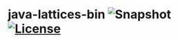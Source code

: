 java-lattices-bin ![Snapshot](http://img.shields.io/badge/snapshot-2.0.0-orange.svg) [![License](http://img.shields.io/badge/license-CeCILL--B-red.svg)](http://www.cecill.info/licences/Licence_CeCILL-B_V1-en.html)
==============

